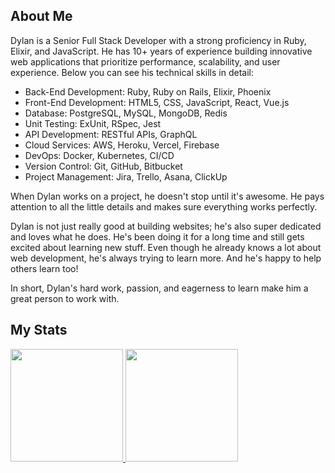 ## About Me

Dylan is a Senior Full Stack Developer with a strong proficiency in Ruby, Elixir, and JavaScript. He has 10+ years of experience building innovative web applications that prioritize performance, scalability, and user experience. Below you can see his technical skills in detail:

- Back-End Development: Ruby, Ruby on Rails, Elixir, Phoenix
- Front-End Development: HTML5, CSS, JavaScript, React, Vue.js
- Database: PostgreSQL, MySQL, MongoDB, Redis
- Unit Testing: ExUnit, RSpec, Jest
- API Development: RESTful APIs, GraphQL
- Cloud Services: AWS, Heroku, Vercel, Firebase
- DevOps: Docker, Kubernetes, CI/CD
- Version Control: Git, GitHub, Bitbucket
- Project Management: Jira, Trello, Asana, ClickUp

When Dylan works on a project, he doesn't stop until it's awesome. He pays attention to all the little details and makes sure everything works perfectly.

Dylan is not just really good at building websites; he's also super dedicated and loves what he does. He's been doing it for a long time and still gets excited about learning new stuff. Even though he already knows a lot about web development, he's always trying to learn more. And he's happy to help others learn too!

In short, Dylan's hard work, passion, and eagerness to learn make him a great person to work with.

## My Stats

<p>
<a href="https://github.com/dylanlewis988">
  <img height="180em" src="https://github-readme-stats-eight-theta.vercel.app/api?username=smiledev1230&show_icons=true&theme=algolia&include_all_commits=true&count_private=true"/>
  <img height="180em" src="https://github-readme-stats-eight-theta.vercel.app/api/top-langs/?username=dylanlewis988&layout=compact&langs_count=8&theme=algolia"/>
</a>
</p>

